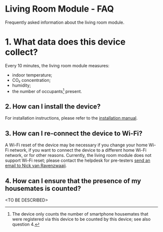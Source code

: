 # Living Room Module - FAQ

Frequently asked information about the living room module.

# 1. What data does this device collect?

Every 10 minutes, the living room module measures:

- indoor temperature;
- CO₂ concentration;
- humidity;
- the number of occupants[^1] present.

[^1]: The device only counts the number of smartphone housemates that were registered via this device to be counted by this device; see also question 4.

## 2. How can I install the device?

For installation instructions, please refer to the [installation manual](../../installation/).

## 3. How can I re-connect the device to Wi-Fi?

A Wi-Fi reset of the device may be necessary if you change your home Wi-Fi network, if you want to connect the device to a different home Wi-Fi network, or for other reasons. 
Currently, the living room module does not support Wi-Fi reset; please contact the helpdesk for pre-testers [send an email to Nick van Ravenzwaaij](mailto:n.van.ravenzwaaij@windesheim.nl).

## 4. How can I ensure that the presence of my housemates is counted?

\<TO BE DESCRIBED\>